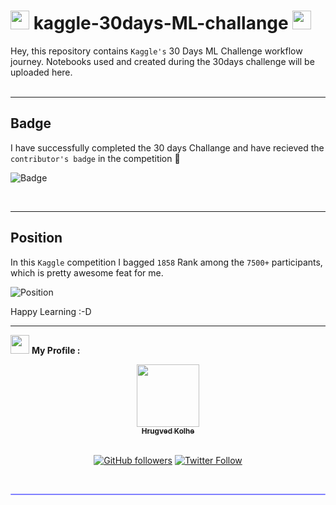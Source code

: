 # <img src="https://media.giphy.com/media/iY8CRBdQXODJSCERIr/giphy.gif" width="30px"> kaggle-30days-ML-challange <img src="https://media.giphy.com/media/iY8CRBdQXODJSCERIr/giphy.gif" width="30px">

Hey, this repository contains `Kaggle's` 30 Days ML Challenge workflow journey.
Notebooks used and created during the 30days challenge will be uploaded here. </br> </br>

---
## Badge
I have successfully completed the 30 days Challange and have recieved the `contributor's badge` in the competition 🥳

![Badge](https://raw.githubusercontent.com/hrugved06/kaggle-30days-challange/main/assets/contri.jpeg)

</br> 

---
## Position
In this `Kaggle` competition I bagged `1858` Rank among the `7500+` participants, which is pretty awesome feat for me.

![Position](https://raw.githubusercontent.com/hrugved06/kaggle-30days-challange/main/assets/posi.jpeg)


Happy Learning :-D

---

<img src="https://media.giphy.com/media/iY8CRBdQXODJSCERIr/giphy.gif" width="30px">&nbsp;**My Profile :** </br>
<div align="center">
<a href="https://github.com/hrugved06"><img src="https://avatars.githubusercontent.com/u/59966943?s=400&u=445f4a7598547c0ecdeb22a265dd1a3dad9e297d&v=4" width="100px;" alt=""/><br /><sub><b> Hrugved Kolhe</b></sub></a>
</br>

</br>

[![GitHub followers](https://img.shields.io/github/followers/hrugved06.svg?label=Follow%20@hrugved06&style=social)](https://github.com/hrugved06) 
[![Twitter Follow](https://img.shields.io/twitter/follow/HrugVed_?style=social)](https://twitter.com/HrugVed_)
</div>
</br>
<hr style="height:2px;#8080ffborder-width:0;border-radius: 5px;color:gray;background-color:#8080ff">
</br>